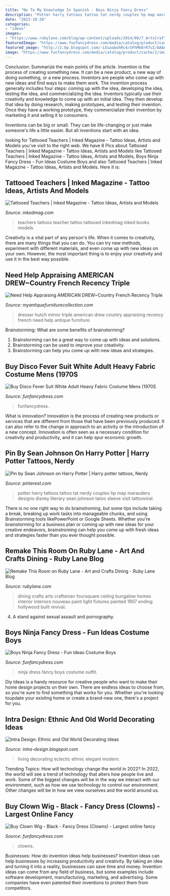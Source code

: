 ```yaml
---
title: "No To My Knowledge In Spanish - Boys Ninja Fancy Dress"
description: "Potter harry tattoos tattoo tat nerdy couples hp map marauders designs disney literary sean johnson tatoo sleeve visit tattooviral"
date: "2023-10-28"
categories:
- "ideas"
images:
- "https://www.rubylane.com/blog/wp-content/uploads/2014/09/7_ArtsCrafts_dining_room.jpg"
featuredImage: "https://www.funfancydress.com/media/catalog/product/cache/1/image/9df78eab33525d08d6e5fb8d27136e95/S/A/SANC_5783.jpg"
featured_image: "http://2.bp.blogspot.com/-LEuaabohRc4/UFhM68rR7uI/AAAAAAAAAYQ/gkoeknhDwHE/s1600/RMS-DebraCampbellDesigns_eclectic-old-world-elegant-living-room_s3x4_lg.jpg"
image: "https://www.funfancydress.com/media/catalog/product/cache/1/image/9df78eab33525d08d6e5fb8d27136e95/S/A/SANC_5783.jpg"
---
```



Conclusion: Summarize the main points of the article.
Invention is the process of creating something new. It can be a new product, a new way of doing something, or a new process. Inventors are people who come up with new ideas and find ways to make them work.
The invention process generally includes four steps: coming up with the idea, developing the idea, testing the idea, and commercializing the idea. Inventors typically use their creativity and knowledge to come up with an initial idea. They then develop that idea by doing research, making prototypes, and testing their invention. Once they have a working prototype, they commercialize their invention by marketing it and selling it to consumers.

Inventions can be big or small. They can be life-changing or just make someone's life a little easier. But all inventions start with an idea.

	

		
looking for Tattooed Teachers | Inked Magazine - Tattoo Ideas, Artists and Models you've visit to the right web. We have 8 Pics about Tattooed Teachers | Inked Magazine - Tattoo Ideas, Artists and Models like Tattooed Teachers | Inked Magazine - Tattoo Ideas, Artists and Models, Boys Ninja Fancy Dress - Fun Ideas Costume Boys and also Tattooed Teachers | Inked Magazine - Tattoo Ideas, Artists and Models. Here it is:
		
    
## Tattooed Teachers | Inked Magazine - Tattoo Ideas, Artists And Models

<img loading=lazy src="https://www.inkedmag.com/.image/t_share/MTU5MDMyOTQ0MTU4OTc1NzY4/brennawomer.jpg" onerror="this.onerror=null;this.src='https://tse2.mm.bing.net/th?id=OIP.kwFtDggNyfNvHTHCMewuBAHaHa&amp;pid=15.1';" alt="Tattooed Teachers | Inked Magazine - Tattoo Ideas, Artists and Models">

_Source: inkedmag.com_

>teachers tattoos teacher tattoo tattooed inkedmag inked books models. 

	

Creativity is a vital part of any person's life. When it comes to creativity, there are many things that you can do. You can try new methods, experiment with different materials, and even come up with new ideas on your own. However, the most important thing is to enjoy your creativity and use it in the best way possible.

    
## Need Help Appraising AMERICAN DREW~Country French Recency Triple

<img loading=lazy src="https://d29jd5m3t61t9.cloudfront.net/myantiquefurniturecollection.com/images/fbfiles/images/20180529_030027-01uod8jlxm_v_1527863516.jpg" onerror="this.onerror=null;this.src='https://tse4.mm.bing.net/th?id=OIP.YQp4Iwp6BBnIi16GlgLhEgHaJ4&amp;pid=15.1';" alt="Need Help Appraising AMERICAN DREW~Country French Recency Triple">

_Source: myantiquefurniturecollection.com_

>dresser hutch mirror triple american drew country appraising recency french need help antique furniture. 

	

Brainstorming: What are some benefits of brainstorming?
1. Brainstorming can be a great way to come up with ideas and solutions.
2. Brainstorming can be used to improve your creativity.
3. Brainstorming can help you come up with new ideas and strategies.

    
## Buy Disco Fever Suit White Adult Heavy Fabric Costume Mens (1970S

<img loading=lazy src="https://www.funfancydress.com/media/catalog/product/cache/1/image/9df78eab33525d08d6e5fb8d27136e95/S/A/SANC_5783.jpg" onerror="this.onerror=null;this.src='https://tse1.mm.bing.net/th?id=OIP.OxmBav8PJ4vrIjN_2_HMeAHaMy&amp;pid=15.1';" alt="Buy Disco Fever Suit White Adult Heavy Fabric Costume Mens (1970S">

_Source: funfancydress.com_

>funfancydress. 

	

What is innovation?
Innovation is the process of creating new products or services that are different from those that have been previously produced. It can also refer to the change in approach to an activity or the introduction of a new concept. Innovation is often seen as a necessary condition for creativity and productivity, and it can help spur economic growth.

    
## Pin By Sean Johnson On Harry Potter | Harry Potter Tattoos, Nerdy

<img loading=lazy src="https://i.pinimg.com/736x/88/d8/16/88d816b720525588adae6ffb6f43c3a7--marauders-map-brea.jpg" onerror="this.onerror=null;this.src='https://tse1.mm.bing.net/th?id=OIP.B5Co057F_FrDGh4zsIm59wDhEs&amp;pid=15.1';" alt="Pin by Sean Johnson on Harry Potter | Harry potter tattoos, Nerdy">

_Source: pinterest.com_

>potter harry tattoos tattoo tat nerdy couples hp map marauders designs disney literary sean johnson tatoo sleeve visit tattooviral. 

	

There is no one right way to do brainstroming, but some tips include taking a break, breaking up work tasks into manageable chunks, and using Brainstorming tools likePowerPoint or Google Sheets. Whether you're brainstorming for a business plan or coming up with new ideas for your creative endeavors, brainstroming can help you come up with fresh ideas and strategies faster than you ever thought possible.

    
## Remake This Room On Ruby Lane - Art And Crafts Dining - Ruby Lane Blog

<img loading=lazy src="https://www.rubylane.com/blog/wp-content/uploads/2014/09/7_ArtsCrafts_dining_room.jpg" onerror="this.onerror=null;this.src='https://tse3.mm.bing.net/th?id=OIP.aMA3UVe4I5UtfeONVbJcgwHaGE&amp;pid=15.1';" alt="Remake This Room on Ruby Lane - Art and Crafts Dining - Ruby Lane Blog">

_Source: rubylane.com_

>dining crafts arts craftsman foursquare ceiling bungalow homes interior interiors nouveau paint light fixtures painted 1907 ending hollywood built revival. 

	

4. A stand against sexual assault and pornography.

    
## Boys Ninja Fancy Dress - Fun Ideas Costume Boys

<img loading=lazy src="https://www.funfancydress.com/media/catalog/product/cache/1/image/1200x/040ec09b1e35df139433887a97daa66f/S/A/SANC_0264_b.jpg" onerror="this.onerror=null;this.src='https://tse4.mm.bing.net/th?id=OIP.xo44_n5N8J-8csjc4lr9_QHaK6&amp;pid=15.1';" alt="Boys Ninja Fancy Dress - Fun Ideas Costume Boys">

_Source: funfancydress.com_

>ninja dress fancy boys costume outfit. 

	

Diy Ideas is a handy resource for creative people who want to make their home design projects on their own. There are endless ideas to choose from, so you're sure to find something that works for you. Whether you're looking toupdate your existing home or create a brand-new one, there's a project for you.

    
## Intra Design: Ethnic And Old World Decorating Ideas

<img loading=lazy src="http://2.bp.blogspot.com/-LEuaabohRc4/UFhM68rR7uI/AAAAAAAAAYQ/gkoeknhDwHE/s1600/RMS-DebraCampbellDesigns_eclectic-old-world-elegant-living-room_s3x4_lg.jpg" onerror="this.onerror=null;this.src='https://tse2.mm.bing.net/th?id=OIP.C6TgHMwBKskR7eNML3P6ogHaJ4&amp;pid=15.1';" alt="Intra Design: Ethnic and Old World Decorating Ideas">

_Source: intra-design.blogspot.com_

>living decorating eclectic ethnic elegant modern. 

	

Trending Topics: How will technology change the world in 2022?
In 2022, the world will see a trend of technology that alters how people live and work. Some of the biggest changes will be in the way we interact with our environment, such as how we use technology to control our environment. Other changes will be in how we view ourselves and the world around us.

    
## Buy Clown Wig - Black - Fancy Dress (Clowns) - Largest Online Fancy

<img loading=lazy src="https://www.funfancydress.com/media/catalog/product/cache/1/image/1200x/040ec09b1e35df139433887a97daa66f/S/A/SANC_5950.jpg" onerror="this.onerror=null;this.src='https://tse1.mm.bing.net/th?id=OIP.suixSoU9LZ7SSaISO3lotgHaHu&amp;pid=15.1';" alt="Buy Clown Wig - Black - Fancy Dress (Clowns) - Largest online fancy">

_Source: funfancydress.com_

>clowns. 

	

Businesses: How do invention ideas help businesses?
Invention ideas can help businesses by increasing productivity and creativity. By taking an idea and turning it into a reality, businesses can save time and money. Invention ideas can come from any field of business, but some examples include software development, manufacturing, marketing, and advertising. Some companies have even patented their inventions to protect them from competitors.

